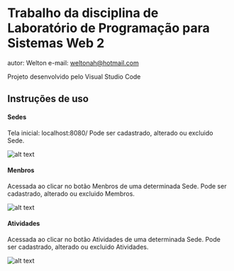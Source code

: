 # Trabalho da disciplina de Laboratório de Programação para Sistemas Web 2
autor: Welton
e-mail: weltonah@hotmail.com

Projeto desenvolvido pelo Visual Studio Code

## Instruções de uso
#### Sedes
Tela inicial: localhost:8080/
Pode ser cadastrado, alterado ou excluido Sede.

![alt text](https://uploaddeimagens.com.br/images/002/056/506/original/Captura_de_tela_de_2019-04-22_20-54-08.png?1555977264)

#### Menbros
Acessada ao clicar no botão Menbros de uma determinada Sede.
Pode ser cadastrado, alterado ou excluido Membros.

![alt text](https://uploaddeimagens.com.br/images/002/056/499/original/Captura_de_tela_de_2019-04-22_20-50-40.png?1555977053)

#### Atividades
Acessada ao clicar no botão Atividades de uma determinada Sede.
Pode ser cadastrado, alterado ou excluido Atividades.

![alt text](https://uploaddeimagens.com.br/images/002/056/503/original/Captura_de_tela_de_2019-04-22_20-52-43.png?1555977176)
